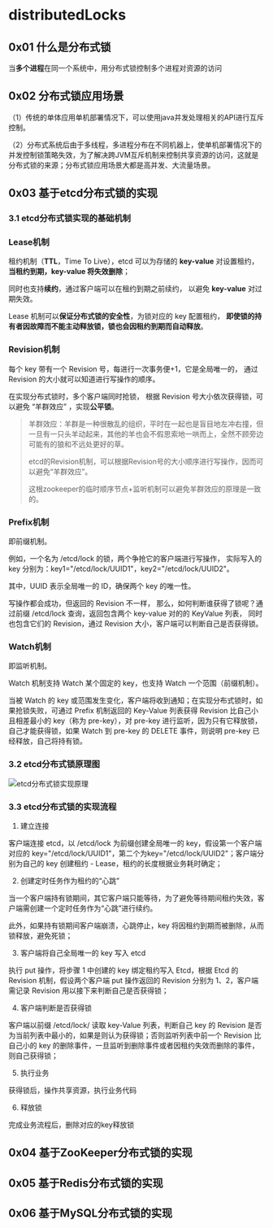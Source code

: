 # distributedLocks



## 0x01 什么是分布式锁

当**多个进程**在同一个系统中，用分布式锁控制多个进程对资源的访问



## 0x02 **分布式锁应用场景**

（1）传统的单体应用单机部署情况下，可以使用java并发处理相关的API进行互斥控制。

（2）分布式系统后由于多线程，多进程分布在不同机器上，使单机部署情况下的并发控制锁策略失效，为了解决跨JVM互斥机制来控制共享资源的访问，这就是分布式锁的来源；分布式锁应用场景大都是高并发、大流量场景。



## 0x03 基于etcd分布式锁的实现

### 3.1 etcd分布式锁实现的基础机制

### Lease机制

租约机制（**TTL**，Time To Live），etcd 可以为存储的 **key-value** 对设置租约，**当租约到期，key-value 将失效删除**；

同时也支持**续约**，通过客户端可以在租约到期之前续约，
以避免 **key-value** 对过期失效。

Lease 机制可以**保证分布式锁的安全性**，为锁对应的 key 配置租约，
**即使锁的持有者因故障而不能主动释放锁，锁也会因租约到期而自动释放**。

### Revision机制

每个 key 带有一个 Revision 号，每进行一次事务便+1，它是全局唯一的，
通过 Revision 的大小就可以知道进行写操作的顺序。

在实现分布式锁时，多个客户端同时抢锁，
根据 Revision 号大小依次获得锁，可以避免 “羊群效应” ，实现**公平锁**。

> 羊群效应：羊群是一种很散乱的组织，平时在一起也是盲目地左冲右撞，但一旦有一只头羊动起来，其他的羊也会不假思索地一哄而上，全然不顾旁边可能有的狼和不远处更好的草。
>
> etcd的Revision机制，可以根据Revision号的大小顺序进行写操作，因而可以避免“羊群效应”。
>
> 这根zookeeper的临时顺序节点+监听机制可以避免羊群效应的原理是一致的。

### Prefix机制

即前缀机制。

例如，一个名为 /etcd/lock 的锁，两个争抢它的客户端进行写操作，
实际写入的 key 分别为：key1="/etcd/lock/UUID1"，key2="/etcd/lock/UUID2"。

其中，UUID 表示全局唯一的 ID，确保两个 key 的唯一性。

写操作都会成功，但返回的 Revision 不一样，
那么，如何判断谁获得了锁呢？通过前缀 /etcd/lock 查询，返回包含两个 key-value 对的的 KeyValue 列表，
同时也包含它们的 Revision，通过 Revision 大小，客户端可以判断自己是否获得锁。

### Watch机制

即监听机制。

Watch 机制支持 Watch 某个固定的 key，也支持 Watch 一个范围（前缀机制）。

当被 Watch 的 key 或范围发生变化，客户端将收到通知；在实现分布式锁时，如果抢锁失败，可通过 Prefix 机制返回的 Key-Value 列表获得 Revision 比自己小且相差最小的 key（称为 pre-key），对 pre-key 进行监听，因为只有它释放锁，自己才能获得锁，如果 Watch 到 pre-key 的 DELETE 事件，则说明 pre-key 已经释放，自己将持有锁。

### 3.2 etcd分布式锁原理图

![etcd分布式锁实现原理](//p3-juejin.byteimg.com/tos-cn-i-k3u1fbpfcp/838d3a78acb54b87a35eb6cd7bb3681a~tplv-k3u1fbpfcp-zoom-1.image)

### 3.3 etcd分布式锁的实现流程
1. 建立连接

客户端连接 etcd，以 /etcd/lock 为前缀创建全局唯一的 key，假设第一个客户端对应的 key="/etcd/lock/UUID1"，第二个为key="/etcd/lock/UUID2"；客户端分别为自己的 key 创建租约 - Lease，租约的长度根据业务耗时确定；

2. 创建定时任务作为租约的“心跳”

当一个客户端持有锁期间，其它客户端只能等待，为了避免等待期间租约失效，客户端需创建一个定时任务作为“心跳”进行续约。

此外，如果持有锁期间客户端崩溃，心跳停止，key 将因租约到期而被删除，从而锁释放，避免死锁；

3. 客户端将自己全局唯一的 key 写入 etcd

执行 put 操作，将步骤 1 中创建的 key 绑定租约写入 Etcd，根据 Etcd 的 Revision 机制，假设两个客户端 put 操作返回的 Revision 分别为 1、2，客户端需记录 Revision 用以接下来判断自己是否获得锁；

4. 客户端判断是否获得锁

客户端以前缀 /etcd/lock/ 读取 key-Value 列表，判断自己 key 的 Revision 是否为当前列表中最小的，如果是则认为获得锁；否则监听列表中前一个 Revision 比自己小的 key 的删除事件，一旦监听到删除事件或者因租约失效而删除的事件，则自己获得锁；

5. 执行业务

获得锁后，操作共享资源，执行业务代码

6. 释放锁

完成业务流程后，删除对应的key释放锁

## 0x04 基于ZooKeeper分布式锁的实现

## 0x05 基于Redis分布式锁的实现

## 0x06 基于MySQL分布式锁的实现

